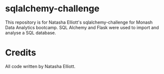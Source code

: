 # sqlalchemy-challenge
This repository is for Natasha Elliott's sqlalchemy-challenge for Monash Data Analytics bootcamp. SQL Alchemy and Flask were used to import and analyse a SQL database.
# Credits
All code written by Natasha Elliott.
